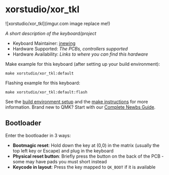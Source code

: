 # xorstudio/xor_tkl

![xorstudio/xor_tkl](imgur.com image replace me!)

*A short description of the keyboard/project*

* Keyboard Maintainer: [jnewing](https://github.com/jnewing)
* Hardware Supported: *The PCBs, controllers supported*
* Hardware Availability: *Links to where you can find this hardware*

Make example for this keyboard (after setting up your build environment):

    make xorstudio/xor_tkl:default

Flashing example for this keyboard:

    make xorstudio/xor_tkl:default:flash

See the [build environment setup](https://docs.qmk.fm/#/getting_started_build_tools) and the [make instructions](https://docs.qmk.fm/#/getting_started_make_guide) for more information. Brand new to QMK? Start with our [Complete Newbs Guide](https://docs.qmk.fm/#/newbs).

## Bootloader

Enter the bootloader in 3 ways:

* **Bootmagic reset**: Hold down the key at (0,0) in the matrix (usually the top left key or Escape) and plug in the keyboard
* **Physical reset button**: Briefly press the button on the back of the PCB - some may have pads you must short instead
* **Keycode in layout**: Press the key mapped to `QK_BOOT` if it is available
